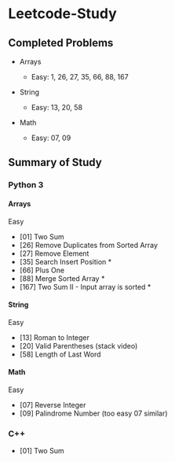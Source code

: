 # Leetcode-Study

## Completed Problems
- Arrays
    - Easy: 
        1, 26, 27, 35, 66, 88, 167

- String
    - Easy: 
        13, 20, 58

- Math
    - Easy:
        07, 09
    

## Summary of Study
### Python 3
#### Arrays
Easy
- [01] Two Sum
- [26] Remove Duplicates from Sorted Array
- [27] Remove Element
- [35] Search Insert Position *
- [66] Plus One
- [88] Merge Sorted Array *
- [167] Two Sum II - Input array is sorted *

#### String
Easy
- [13] Roman to Integer
- [20] Valid Parentheses (stack video)
- [58] Length of Last Word

#### Math
Easy
- [07] Reverse Integer
- [09] Palindrome Number (too easy 07 similar)

### C++
- [01] Two Sum
